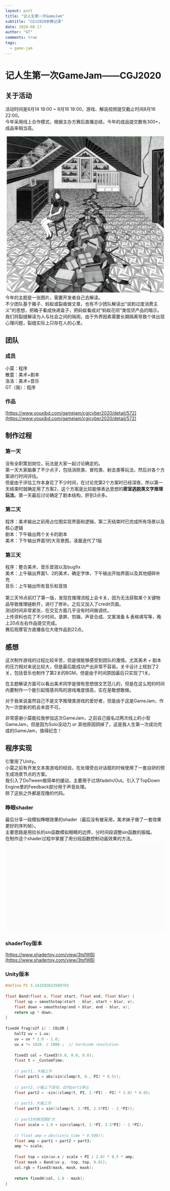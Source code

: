 ```yaml
---
layout: post
title: "记人生第一次GameJam"
subtitle: "CGJ2020参赛记录"
date: 2020-08-17
author: "GT"
comments: true
tags: 
  - game-jam
---
```


# 记人生第一次GameJam——CGJ2020

<a name="91Lpe"></a>
## 关于活动
活动时间是8月14 18:00 ~ 8月16 18:00，游戏、解说视频提交截止时间8月16 22:00。<br />今年采用线上合作模式，根据主办方赛后直播总结，今年的成品提交数有300+，成品率相当高。

![](/img/in-post/20200817/CGJ2020_theme.png)
<br />今年的主题是一张图片，需要开发者自己去解读。<br />不少团队基于箱子、蚂蚁或裂痕做文章，也有不少团队解读出“讽刺过度消费主义”的思想，把箱子看成快递盒子，把蚂蚁看成对“蚂蚁花呗”类信贷产品的暗示。<br />我们将裂缝解读为人与社会之间的隔阂，由于外界因素需要长期隔离导致个体出现心理问题，裂缝实际上只存在人的心里。<br />

<a name="ZsDd5"></a>
## 团队
<a name="dTt5p"></a>
### 成员
小莫：程序<br />散童：美术+剧本<br />洛洛：美术+音乐<br />GT（我）：程序<br />

<a name="69724359"></a>
### 作品
[https://www.youxibd.com/gamejam/cgjcyber2020/detail/572](https://www.youxibd.com/gamejam/cgjcyber2020/detail/572)

<a name="rZQ3S"></a>
## 制作过程
<a name="7c3946da"></a>
### 第一天
没有全职策划岗位，玩法是大家一起讨论确定的。<br />第一天大家脑暴了不少点子，包括消除类、冒险类、射击类等玩法，然后对各个方案进行时间评估。<br />但是由于评估工作本身花了不少时间，在讨论完第2个方案时已经深夜，所以第一天结束时就确定用了方案2，这个方案是比较能够表达思想的**密室逃脱类文字推理玩法**。第一天最后讨论确定了剧本结构，肝到3点多。

<a name="f588950d"></a>
### 第二天
程序：美术输出之前用占位图实现界面和逻辑，第二天结束时已完成所有场景以及核心逻辑<br />剧本：下午输出两个关卡的剧本<br />美术：下午输出界面1的大背景图，凌晨迭代了1版<br />

<a name="ab2dd2fe"></a>
### 第三天
程序：整合美术、音乐音效以及bugfix<br />美术：上午输出界面1、2的美术，确定字体，下午输出开始界面以及其他细碎补充<br />音乐：上午输出所有音乐和音效<br />
<br />第三天16点前打了第一版，发现在推理流程上会卡关，因为无法获取某个关键物品导致推理链断开，进行了修补。之后又加入了credit页面。<br />测试时间非常紧张，在交互方面几乎没有时间做调优。<br />上传资料也花了不少时间，录屏、剪辑、声音合成、文案准备 & 表格填写等，晚上20点左右作品提交完成。<br />赛后观摩官方直播各位大佬作品到22点。<br />

<a name="ows6o"></a>
## 感想
这次制作游戏的过程比较辛苦，但是很能够感受到团队的激情。尤其美术 + 剧本的压力相对来说比较大，但是最后能成功产出非常不容易。关卡设计上规划了2关，包括音乐也制作了第2关的BGM，但是由于时间原因最后只实现了1关。

在主题解读方面可以看出美术同学是很有思想很文艺范儿的，但是在这么短的时间内要制作一个能引起情感共鸣的游戏难度很高，实在是敢想敢做。

对于我来说虽然自己不是文字推理类游戏的爱好者，但是由于这是GameJam，作为一次尝新的机会未尝不可。

非常感谢小莫能拉我参加这次GameJam，之前自己报名过两次线上的小型GameJam，但是因为Solo没动力 or 其他原因鸽掉了，这是我人生第一次成功完成的GameJam，值得纪念！<br />

<a name="vsG1k"></a>
## 程序实现
引擎用了Unity。<br />小莫之前有开发文本类游戏的经验，在处理旁白对话框的时候使用了一套自研的预生成场景节点的方案。<br />我引入了DoTween做简单的缓动，主要用于过场fadeIn/Out。引入了TopDown Engine里的Feedback部分用于声音处理。<br />除了这些之外都是现撸的代码。<br />

<a name="tcDZ1"></a>
### 睁眼shader
最后分享一段模拟睁眼效果的shader（最后没有被采用，美术妹子做了一套效果更好的序列帧）。<br />主要思路是用拉长的sin函数模拟眼睛的边界，分时间段调整sin函数的振幅。<br />在制作这个shader过程中掌握了用分段函数控制动画效果的方法。<br />![open_eye.gif](/img/in-post/20200817/open_eye.gif)<br />

<a name="59xBE"></a>
### shaderToy版本
[https://www.shadertoy.com/view/3tsfWB](https://www.shadertoy.com/view/3tsfWB)

<a name="ae0cd77e"></a>
### Unity版本
```c
#define PI 3.141592653589793

float Band(float v, float start, float end, float blur) {
    float up = smoothstep(start - blur, start + blur, v);
    float down = smoothstep(end + blur, end - blur, v);
    return up * down;
}

fixed4 frag(v2f i) : COLOR {
    half2 uv = i.uv;
    uv = uv * 2.0 - 1.0;
    uv.x *= 1920. / 1080.;	// hardcode resolution

    fixed3 col = fixed3(0.0, 0.0, 0.0);
    float t = _CustomTime;

    // part1, 大幅上升
    float part1 = abs(sin(clamp(t, 0., PI) * 0.5));

    // part2，小幅上下波动，此时part1停止
    float part2 = -sin((clamp(t, PI, 2.*PI) - PI) * 2.0) * 0.05;

    // part3，大幅上升
    float part3 = sin((clamp(t, 2.*PI, 2.5*PI) - 2.*PI));

    // part3时候范围扩大
    float scale = 1.0 + sin(clamp(t, 2.*PI, 2.5*PI) - 2.*PI);

    // float amp = abs(sin(u_time * 0.500));
    float amp = part1 + part2 + part3;
    amp *= scale;

    float top = sin(uv.x / scale + PI / 2.0) * 0.5 * amp;
    float mask = Band(uv.y, -top, top, 0.01);
    col.rgb = fixed3(mask, mask, mask);

    return fixed4(col, 1.0 - mask);
}
```

